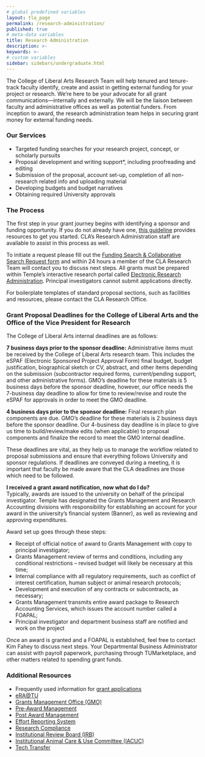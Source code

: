 ```yaml
---
# global predefined variables
layout: tla_page
permalink: /research-administration/
published: true
# meta-data variables
title: Research Administration
description: >-     
keywords: >-
# custom variables
sidebar: sidebars/undergraduate.html
---
```

The College of Liberal Arts Research Team will help tenured and tenure-track faculty identify, create and assist in getting external funding for your project or research. We’re here to be your advocate for all grant communications—internally and externally. We will be the liaison between faculty and administrative offices as well as potential funders. From inception to award, the research administration team helps in securing grant money for external funding needs. 

### Our Services
- Targeted funding searches for your research project, concept, or scholarly pursuits
- Proposal development and writing support*, including proofreading and editing
- Submission of the proposal, account set-up, completion of all non-research related info and uploading material
- Developing budgets and budget narratives
- Obtaining required University approvals

### The Process
The first step in your grant journey begins with identifying a sponsor and funding opportunity. If you do not already have one, [this guideline]( http://research.temple.edu/grants/key-guidelines-resources/funding-your-project) provides resources to get you started.  CLA’s Research Administration staff are available to assist in this process as well. 

To initiate a request please fill out the [Funding Search & Collaborative Search Request form](https://form.jotform.com/73114853579161) and within 24 hours a member of the CLA Research Team will contact you to discuss next steps. All grants must be prepared within Temple’s interactive research portal called [Electronic Research Administration](https://era.temple.edu/tu_login/login.asp). Principal investigators cannot submit applications directly. 

For boilerplate templates of standard proposal sections, such as facilities and resources, please contact the CLA Research Office.

### Grant Proposal Deadlines for the College of Liberal Arts and the Office of the Vice President for Research
The College of Liberal Arts internal deadlines are as follows:

**7 business days prior to the sponsor deadline:** Administrative items must be received by the College of Liberal Arts research team.  This includes the eSPAF (Electronic Sponsored Project Approval Form) final budget, budget justification, biographical sketch or CV, abstract, and other items depending on the submission (subcontractor required forms, current/pending support, and other administrative forms). GMO’s deadline for these materials is 5 business days before the sponsor deadline, however, our office needs the 7-business day deadline to allow for time to review/revise and route the eSPAF for approvals in order to meet the GMO deadline.

**4 business days prior to the sponsor deadline:** Final research plan components are due. GMO’s deadline for these materials is 2 business days before the sponsor deadline. Our 4-business day deadline is in place to give us time to build/review/make edits (when applicable) to proposal components and finalize the record to meet the GMO internal deadline.

These deadlines are vital, as they help us to manage the workflow related to proposal submissions and ensure that everything follows University and sponsor regulations. If deadlines are conveyed during a meeting, it is important that faculty be made aware that the CLA deadlines are those which need to be followed.  

**I received a grant award notification, now what do I do?**<br>
Typically, awards are issued to the university on behalf of the principal investigator. Temple has designated the Grants Management and Research Accounting divisions with responsibility for establishing an account for your award in the university’s financial system (Banner), as well as reviewing and approving expenditures.

Award set up goes through these steps:
- Receipt of official notice of award to Grants Management with copy to principal investigator; 
- Grants Management review of terms and conditions, including any conditional restrictions – revised budget will likely be necessary at this time; 
- Internal compliance with all regulatory requirements, such as conflict of interest certification, human subject or animal research protocols; 
- Development and execution of any contracts or subcontracts, as necessary;
- Grants Management transmits entire award package to Research Accounting Services, which issues the account number called a FOAPAL;
- Principal investigator and department business staff are notified and work on the project

Once an award is granted and a FOAPAL is established, feel free to contact Kim Fahey to discuss next steps. Your Departmental Business Administrator can assist with payroll paperwork, purchasing through TUMarketplace, and other matters related to spending grant funds.

### Additional Resources
- Frequently used information for [grant applications](http://research.temple.edu/grants/key-guidelines-resources/frequently-requested-information) 
- [eRA@TU](https://era.temple.edu/tu_login/login.asp)
- [Grants Management Office (GMO)](http://research.temple.edu/grants/grants-management) 
- [Pre-Award Management](https://ersprod2.tu.temple.edu/GenericERS/custom/index.jsp) 
- [Post Award Management]()
- [Effort Reporting System](https://ersprod2.tu.temple.edu/GenericERS/custom/index.jsp) 
- [Research Compliance](http://research.temple.edu/innovation)
- [Institutional Review Board (IRB)](http://research.temple.edu/irb) 
- [Institutional Animal Care & Use Committee (IACUC)](https://research.temple.edu/research-compliance/institutional-animal-care-use-committee-iacuc) 
- [Tech Transfer](http://research.temple.edu/innovation) 
